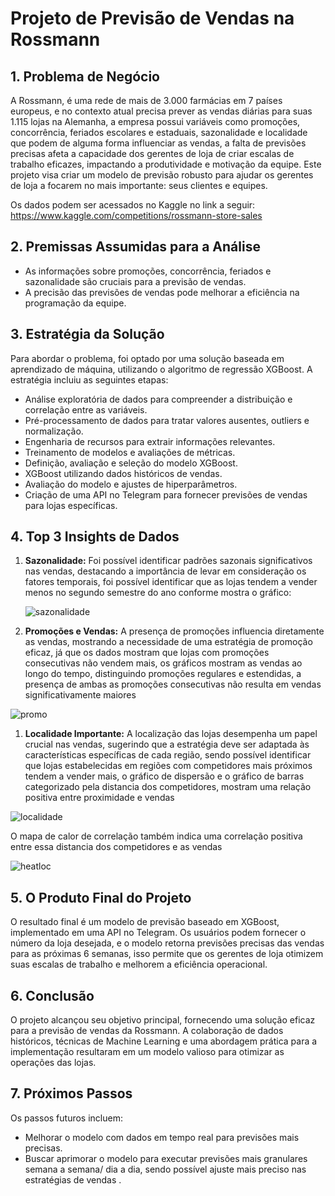 # Projeto de Previsão de Vendas na Rossmann

## **1. Problema de Negócio**

A Rossmann, é uma rede de mais de 3.000 farmácias em 7 países europeus, e no contexto atual precisa prever as vendas diárias para suas 1.115 lojas na Alemanha, a empresa possui variáveis como promoções, concorrência, feriados escolares e estaduais, sazonalidade e localidade que podem de alguma forma influenciar as vendas, a falta de previsões precisas afeta a capacidade dos gerentes de loja de criar escalas de trabalho eficazes, impactando a produtividade e motivação da equipe. Este projeto visa criar um modelo de previsão robusto para ajudar os gerentes de loja a focarem no mais importante: seus clientes e equipes.

Os dados podem ser acessados no Kaggle no link a seguir:
https://www.kaggle.com/competitions/rossmann-store-sales

## **2. Premissas Assumidas para a Análise**

- As informações sobre promoções, concorrência, feriados e sazonalidade são cruciais para a previsão de vendas.
- A precisão das previsões de vendas pode melhorar a eficiência na programação da equipe.

## **3. Estratégia da Solução**

Para abordar o problema, foi optado por uma solução baseada em aprendizado de máquina, utilizando o algoritmo de regressão XGBoost. A estratégia incluiu as seguintes etapas:

- Análise exploratória de dados para compreender a distribuição e correlação entre as variáveis.
- Pré-processamento de dados para tratar valores ausentes, outliers e normalização.
- Engenharia de recursos para extrair informações relevantes.
- Treinamento de modelos e avaliações de métricas.
- Definição, avaliação e seleção do modelo XGBoost.
- XGBoost utilizando dados históricos de vendas.
- Avaliação do modelo e ajustes de hiperparâmetros.
- Criação de uma API no Telegram para fornecer previsões de vendas para lojas específicas.

## **4. Top 3 Insights de Dados**

1. **Sazonalidade:** Foi possível identificar padrões sazonais significativos nas vendas, destacando a importância de levar em consideração os fatores temporais, foi possível identificar que as lojas tendem a vender menos  no segundo semestre do ano conforme mostra o gráfico:
    
    ![sazonalidade](img/sazonalidade.png)
    

1. **Promoções e Vendas:** A presença de promoções influencia diretamente as vendas, mostrando a necessidade de uma estratégia de promoção eficaz, já que os dados mostram que lojas com promoções consecutivas não vendem mais, os gráficos mostram as vendas ao longo do tempo, distinguindo promoções regulares e estendidas, a presença de ambas as promoções consecutivas não resulta em vendas significativamente maiores

![promo](img/promo.png)

1. **Localidade Importante:** A localização das lojas desempenha um papel crucial nas vendas, sugerindo que a estratégia deve ser adaptada às características específicas de cada região, sendo possível identificar que lojas estabelecidas em regiões com competidores mais próximos tendem a vender mais, o gráfico de dispersão e o gráfico de barras categorizado pela distancia dos competidores, mostram uma relação positiva entre proximidade e vendas

![localidade](img/localidade.png)

O mapa de calor de correlação também indica uma correlação positiva entre essa distancia dos competidores e as vendas

![heatloc](img/heatloc.png)

## **5. O Produto Final do Projeto**

O resultado final é um modelo de previsão baseado em XGBoost, implementado em uma API no Telegram. Os usuários podem fornecer o número da loja desejada, e o modelo retorna previsões precisas das vendas para as próximas 6 semanas,  isso permite que os gerentes de loja otimizem suas escalas de trabalho e melhorem a eficiência operacional.

## **6. Conclusão**

O projeto alcançou seu objetivo principal, fornecendo uma solução eficaz para a previsão de vendas da Rossmann. A colaboração de dados históricos,  técnicas de Machine Learning  e uma abordagem prática para a implementação resultaram em um modelo valioso para otimizar as operações das lojas.

## **7. Próximos Passos**

Os passos futuros incluem:

- Melhorar o modelo com dados em tempo real para previsões mais precisas.
- Buscar aprimorar o modelo para executar previsões mais granulares semana a semana/ dia a dia, sendo possível ajuste mais preciso nas estratégias de vendas .

